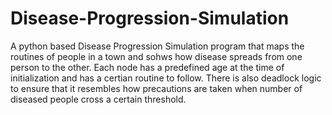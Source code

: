 # Disease-Progression-Simulation
A python based Disease Progression Simulation program that maps the routines of people in a town and sohws how disease spreads from one person to the other. Each node has a predefined age at the time of initialization and has a certian routine to follow. There is also deadlock logic to ensure that it resembles how precautions are taken when number of diseased people cross a certain threshold.


